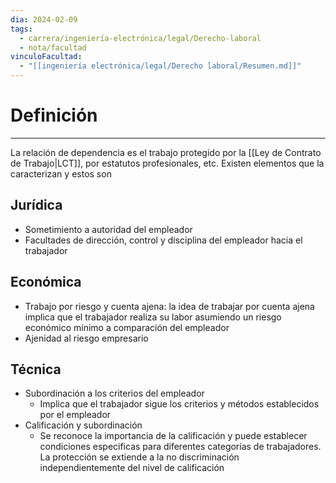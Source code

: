 ```yaml
---
dia: 2024-02-09
tags:
  - carrera/ingeniería-electrónica/legal/Derecho-laboral
  - nota/facultad
vinculoFacultad:
  - "[[ingeniería electrónica/legal/Derecho laboral/Resumen.md]]"
---
```

# Definición
---
La relación de dependencia es el trabajo protegido por la [[Ley de Contrato de Trabajo|LCT]], por estatutos profesionales, etc. Existen elementos que la caracterizan y estos son

## Jurídica
* Sometimiento a autoridad del empleador
* Facultades de dirección, control y disciplina del empleador hacia el trabajador

## Económica
* Trabajo por riesgo y cuenta ajena: la idea de trabajar por cuenta ajena implica que el trabajador realiza su labor asumiendo un riesgo económico mínimo a comparación del empleador
* Ajenidad al riesgo empresario

## Técnica
* Subordinación a los criterios del empleador
	* Implica que el trabajador sigue los criterios y métodos establecidos por el empleador
* Calificación y subordinación
	* Se reconoce la importancia de la calificación y puede establecer condiciones especificas para diferentes categorías de trabajadores. La protección se extiende a la no discriminación independientemente del nivel de calificación